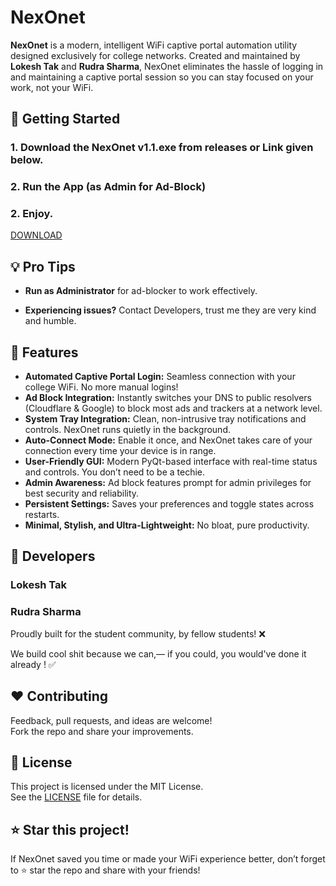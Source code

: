 # NexOnet

**NexOnet** is a modern, intelligent WiFi captive portal automation utility designed exclusively for college networks. Created and maintained by **Lokesh Tak** and **Rudra Sharma**, NexOnet eliminates the hassle of logging in and maintaining a captive portal session so you can stay focused on your work, not your WiFi.



## 🏁 Getting Started

### 1. **Download the NexOnet v1.1.exe from releases or Link given below.**

### 2. **Run the App (as Admin for Ad-Block)**

### 2. **Enjoy.**

[DOWNLOAD](https://github.com/lokeshtak567/NexOnet/releases/download/v1.1/NexOnet.v1.1.exe)


## 💡 Pro Tips

- **Run as Administrator** for ad-blocker to work effectively.

- **Experiencing issues?** Contact Developers, trust me they are very kind and humble.

## 🚀 Features

- **Automated Captive Portal Login:** Seamless connection with your college WiFi. No more manual logins!
- **Ad Block Integration:** Instantly switches your DNS to public resolvers (Cloudflare & Google) to block most ads and trackers at a network level.
- **System Tray Integration:** Clean, non-intrusive tray notifications and controls. NexOnet runs quietly in the background.
- **Auto-Connect Mode:** Enable it once, and NexOnet takes care of your connection every time your device is in range.
- **User-Friendly GUI:** Modern PyQt-based interface with real-time status and controls. You don’t need to be a techie.
- **Admin Awareness:** Ad block features prompt for admin privileges for best security and reliability.
- **Persistent Settings:** Saves your preferences and toggle states across restarts.
- **Minimal, Stylish, and Ultra-Lightweight:** No bloat, pure productivity.


## 🙌 Developers

### **Lokesh Tak**  
### **Rudra Sharma**

Proudly built for the student community, by fellow students! ❌

We build cool shit because we can,— if you could, you would've done it already ! ✅

## ❤️ Contributing

Feedback, pull requests, and ideas are welcome!  
Fork the repo and share your improvements.

## 📜 License

This project is licensed under the MIT License.  
See the [LICENSE](LICENSE) file for details.

## ⭐ Star this project!

If NexOnet saved you time or made your WiFi experience better, don’t forget to ⭐ star the repo and share with your friends!
